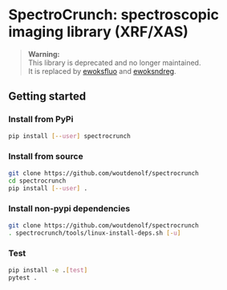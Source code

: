 # SpectroCrunch: spectroscopic imaging library (XRF/XAS)

> **Warning:**  
> This library is deprecated and no longer maintained.  
> It is replaced by [ewoksfluo](https://ewoksfluo.readthedocs.io) and [ewoksndreg](https://ewoksndreg.readthedocs.io).

## Getting started

### Install from PyPi

```bash
pip install [--user] spectrocrunch
```

### Install from source

```bash
git clone https://github.com/woutdenolf/spectrocrunch
cd spectrocrunch
pip install [--user] .
```

### Install non-pypi dependencies

```bash
git clone https://github.com/woutdenolf/spectrocrunch
. spectrocrunch/tools/linux-install-deps.sh [-u]
```

### Test

```bash
pip install -e .[test]
pytest .
```
